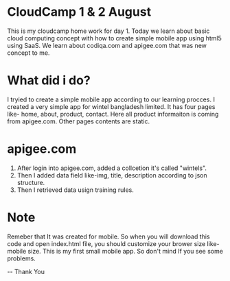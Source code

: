 CloudCamp 1 & 2 August
======================

This is my cloudcamp home work for day 1. Today we learn about basic cloud computing concept with how to create simple mobile app using html5 using SaaS.
We learn about codiqa.com and apigee.com that was new concept to me. 

What did i do?
=============
I tryied to create a simple mobile app according to our learning procces. I created a very simple app for wintel bangladesh limited.
It has four pages like- home, about, product, contact. Here all product informaiton is coming from apigee.com. Other pages contents are static.

apigee.com
==========
01) After login into apigee.com, added a collcetion it's called "wintels".<br />
02) Then I added data field like-img, title, description according to json structure.<br />
3) Then I retrieved data usign training rules.



Note
====
Remeber that It was created for mobile. So when you will download this code and open index.html file, you should customize your brower size like-mobile size.
This is my first small mobile app. So don't mind If you see some problems. 


--
Thank You

